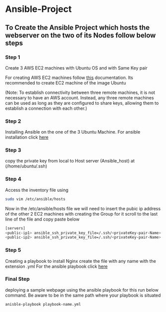 # Ansible-Project

## To Create the Ansible Project which hosts the webserver on the two of its Nodes follow below steps

### Step 1

Create 3 AWS EC2 machines with Ubuntu OS and with Same Key pair

For creating AWS EC2 machines follow [this](https://docs.aws.amazon.com/efs/latest/ug/gs-step-one-create-ec2-resources.html) documentation. Its recommended to create EC2 machine of the image Ubuntu

(Note: To establish connectivity between three remote machines, it is not necessary to have an AWS account. Instead, any three remote machines can be used as long as they are configured to share keys, allowing them to establish a connection with each other.)

### Step 2

Installing Ansible on the one of the 3 Ubuntu Machine. For ansible installation click [here](https://github.com/sanket363/Ansible-Project-/blob/main/steps-to-install-ansible.md)

### Step 3

copy the private key from local to Host server (Ansible_host) at (/home/ubuntu/.ssh)

### Step 4

Access the inventory file using 
```bash
sudo vim /etc/ansible/hosts
```

Now in the /etc/ansible/hosts file we will need to insert the pubic ip address of the other 2 EC2 machines with creating the Group for it scroll to the last line of the file and copy paste below

```bash
[servers]
<public-ip1> ansible_ssh_private_key_file=/.ssh/<privateKey-pair-Name>
<public-ip2> ansible_ssh_private_key_file=/.ssh/<privateKey-pair-Name>
```
### Step 5

Creating a playbook to install Nginx create the file with any name with the extension .yml
For the ansible playbook click [here](https://github.com/sanket363/Ansible-Project-/blob/main/playbook.yml)

### Final Step

deploying a sample webpage using the ansible playbook for this run below command. Be aware to be in the same path where your playbook is situated

```bash
anisble-playbook playbook-name.yml
```

